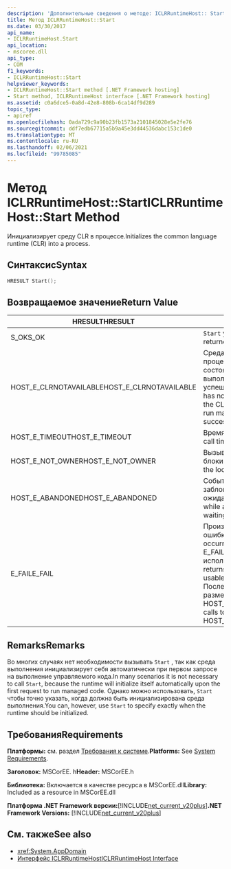 ```yaml
---
description: 'Дополнительные сведения о методе: ICLRRuntimeHost:: Start'
title: Метод ICLRRuntimeHost::Start
ms.date: 03/30/2017
api_name:
- ICLRRuntimeHost.Start
api_location:
- mscoree.dll
api_type:
- COM
f1_keywords:
- ICLRRuntimeHost::Start
helpviewer_keywords:
- ICLRRuntimeHost::Start method [.NET Framework hosting]
- Start method, ICLRRuntimeHost interface [.NET Framework hosting]
ms.assetid: c0a6dce5-0a8d-42e8-808b-6ca14df9d289
topic_type:
- apiref
ms.openlocfilehash: 0ada729c9a90b23fb1573a2101845028e5e2fe76
ms.sourcegitcommit: ddf7edb67715a5b9a45e3dd44536dabc153c1de0
ms.translationtype: MT
ms.contentlocale: ru-RU
ms.lasthandoff: 02/06/2021
ms.locfileid: "99785085"
---
```

# <a name="iclrruntimehoststart-method"></a><span data-ttu-id="b7053-103">Метод ICLRRuntimeHost::Start</span><span class="sxs-lookup"><span data-stu-id="b7053-103">ICLRRuntimeHost::Start Method</span></span>

<span data-ttu-id="b7053-104">Инициализирует среду CLR в процессе.</span><span class="sxs-lookup"><span data-stu-id="b7053-104">Initializes the common language runtime (CLR) into a process.</span></span>  
  
## <a name="syntax"></a><span data-ttu-id="b7053-105">Синтаксис</span><span class="sxs-lookup"><span data-stu-id="b7053-105">Syntax</span></span>  
  
```cpp  
HRESULT Start();  
```  
  
## <a name="return-value"></a><span data-ttu-id="b7053-106">Возвращаемое значение</span><span class="sxs-lookup"><span data-stu-id="b7053-106">Return Value</span></span>  
  
|<span data-ttu-id="b7053-107">HRESULT</span><span class="sxs-lookup"><span data-stu-id="b7053-107">HRESULT</span></span>|<span data-ttu-id="b7053-108">Описание:</span><span class="sxs-lookup"><span data-stu-id="b7053-108">Description</span></span>|  
|-------------|-----------------|  
|<span data-ttu-id="b7053-109">S_OK</span><span class="sxs-lookup"><span data-stu-id="b7053-109">S_OK</span></span>|<span data-ttu-id="b7053-110">`Start` успешно возвращено.</span><span class="sxs-lookup"><span data-stu-id="b7053-110">`Start` returned successfully.</span></span>|  
|<span data-ttu-id="b7053-111">HOST_E_CLRNOTAVAILABLE</span><span class="sxs-lookup"><span data-stu-id="b7053-111">HOST_E_CLRNOTAVAILABLE</span></span>|<span data-ttu-id="b7053-112">Среда CLR не была загружена в процесс, или среда CLR находится в состоянии, в котором она не может выполнить управляемый код или успешно обработать вызов.</span><span class="sxs-lookup"><span data-stu-id="b7053-112">The CLR has not been loaded into a process, or the CLR is in a state in which it cannot run managed code or process the call successfully.</span></span>|  
|<span data-ttu-id="b7053-113">HOST_E_TIMEOUT</span><span class="sxs-lookup"><span data-stu-id="b7053-113">HOST_E_TIMEOUT</span></span>|<span data-ttu-id="b7053-114">Время ожидания вызова истекло.</span><span class="sxs-lookup"><span data-stu-id="b7053-114">The call timed out.</span></span>|  
|<span data-ttu-id="b7053-115">HOST_E_NOT_OWNER</span><span class="sxs-lookup"><span data-stu-id="b7053-115">HOST_E_NOT_OWNER</span></span>|<span data-ttu-id="b7053-116">Вызывающий объект не владеет блокировкой.</span><span class="sxs-lookup"><span data-stu-id="b7053-116">The caller does not own the lock.</span></span>|  
|<span data-ttu-id="b7053-117">HOST_E_ABANDONED</span><span class="sxs-lookup"><span data-stu-id="b7053-117">HOST_E_ABANDONED</span></span>|<span data-ttu-id="b7053-118">Событие было отменено, пока заблокированный поток или волокно ожидают его.</span><span class="sxs-lookup"><span data-stu-id="b7053-118">An event was canceled while a blocked thread or fiber was waiting on it.</span></span>|  
|<span data-ttu-id="b7053-119">E_FAIL</span><span class="sxs-lookup"><span data-stu-id="b7053-119">E_FAIL</span></span>|<span data-ttu-id="b7053-120">Произошла неизвестная фатальная ошибка.</span><span class="sxs-lookup"><span data-stu-id="b7053-120">An unknown catastrophic failure occurred.</span></span> <span data-ttu-id="b7053-121">Если метод возвращает E_FAIL, среда CLR больше не может использоваться в процессе.</span><span class="sxs-lookup"><span data-stu-id="b7053-121">If a method returns E_FAIL, the CLR is no longer usable within the process.</span></span> <span data-ttu-id="b7053-122">Последующие вызовы методов размещения возвращают HOST_E_CLRNOTAVAILABLE.</span><span class="sxs-lookup"><span data-stu-id="b7053-122">Subsequent calls to hosting methods return HOST_E_CLRNOTAVAILABLE.</span></span>|  
  
## <a name="remarks"></a><span data-ttu-id="b7053-123">Remarks</span><span class="sxs-lookup"><span data-stu-id="b7053-123">Remarks</span></span>  

 <span data-ttu-id="b7053-124">Во многих случаях нет необходимости вызывать `Start` , так как среда выполнения инициализирует себя автоматически при первом запросе на выполнение управляемого кода.</span><span class="sxs-lookup"><span data-stu-id="b7053-124">In many scenarios it is not necessary to call `Start`, because the runtime will initialize itself automatically upon the first request to run managed code.</span></span> <span data-ttu-id="b7053-125">Однако можно использовать, `Start` чтобы точно указать, когда должна быть инициализирована среда выполнения.</span><span class="sxs-lookup"><span data-stu-id="b7053-125">You can, however, use `Start` to specify exactly when the runtime should be initialized.</span></span>  
  
## <a name="requirements"></a><span data-ttu-id="b7053-126">Требования</span><span class="sxs-lookup"><span data-stu-id="b7053-126">Requirements</span></span>  

 <span data-ttu-id="b7053-127">**Платформы:** см. раздел [Требования к системе](../../get-started/system-requirements.md).</span><span class="sxs-lookup"><span data-stu-id="b7053-127">**Platforms:** See [System Requirements](../../get-started/system-requirements.md).</span></span>  
  
 <span data-ttu-id="b7053-128">**Заголовок:** MSCorEE. h</span><span class="sxs-lookup"><span data-stu-id="b7053-128">**Header:** MSCorEE.h</span></span>  
  
 <span data-ttu-id="b7053-129">**Библиотека:** Включается в качестве ресурса в MSCorEE.dll</span><span class="sxs-lookup"><span data-stu-id="b7053-129">**Library:** Included as a resource in MSCorEE.dll</span></span>  
  
 <span data-ttu-id="b7053-130">**Платформа .NET Framework версии:**[!INCLUDE[net_current_v20plus](../../../../includes/net-current-v20plus-md.md)]</span><span class="sxs-lookup"><span data-stu-id="b7053-130">**.NET Framework Versions:** [!INCLUDE[net_current_v20plus](../../../../includes/net-current-v20plus-md.md)]</span></span>  
  
## <a name="see-also"></a><span data-ttu-id="b7053-131">См. также</span><span class="sxs-lookup"><span data-stu-id="b7053-131">See also</span></span>

- <xref:System.AppDomain>
- [<span data-ttu-id="b7053-132">Интерфейс ICLRRuntimeHost</span><span class="sxs-lookup"><span data-stu-id="b7053-132">ICLRRuntimeHost Interface</span></span>](iclrruntimehost-interface.md)
